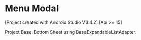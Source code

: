 # Menu Modal

[Project created with Android Studio V3.4.2] [Api >= 15]

Project Base.
Bottom Sheet using BaseExpandableListAdapter.